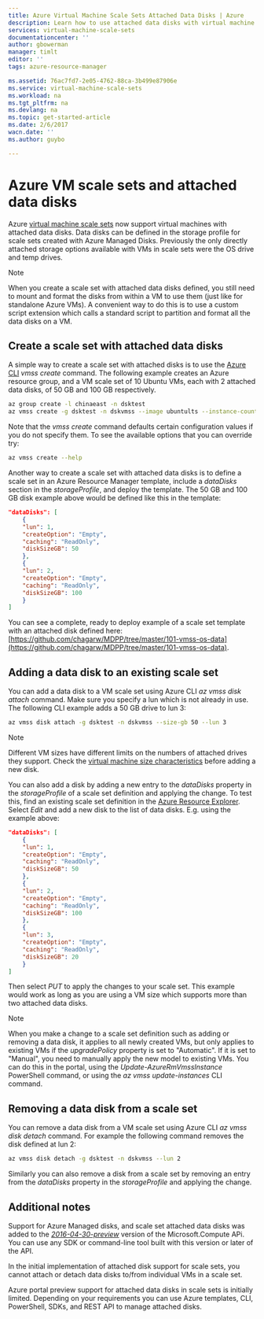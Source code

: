 ```yaml
---
title: Azure Virtual Machine Scale Sets Attached Data Disks | Azure
description: Learn how to use attached data disks with virtual machine scale sets
services: virtual-machine-scale-sets
documentationcenter: ''
author: gbowerman
manager: timlt
editor: ''
tags: azure-resource-manager

ms.assetid: 76ac7fd7-2e05-4762-88ca-3b499e87906e
ms.service: virtual-machine-scale-sets
ms.workload: na
ms.tgt_pltfrm: na
ms.devlang: na
ms.topic: get-started-article
ms.date: 2/6/2017
wacn.date: ''
ms.author: guybo

---
```

# Azure VM scale sets and attached data disks
Azure [virtual machine scale sets](/azure/virtual-machine-scale-sets/) now support virtual machines with attached data disks. Data disks can be defined in the storage profile for scale sets created with Azure Managed Disks. Previously the only directly attached storage options available with VMs in scale sets were the OS drive and temp drives.

> [!NOTE]
>  When you create a scale set with attached data disks defined, you still need to mount and format the disks from within a VM to use them (just like for standalone Azure VMs). A convenient way to do this is to use a custom script extension which calls a standard script to partition and format all the data disks on a VM.

## Create a scale set with attached data disks
A simple way to create a scale set with attached disks is to use the [Azure CLI](https://github.com/Azure/azure-cli) _vmss create_ command. The following example creates an Azure resource group, and a VM scale set of 10 Ubuntu VMs, each with 2 attached data disks, of 50 GB and 100 GB respectively.

```bash
az group create -l chinaeast -n dsktest
az vmss create -g dsktest -n dskvmss --image ubuntults --instance-count 10 --data-disk-sizes-gb 50 100
```

Note that the _vmss create_ command defaults certain configuration values if you do not specify them. To see the available options that you can override try:

```bash
az vmss create --help
```

Another way to create a scale set with attached data disks is to define a scale set in an Azure Resource Manager template, include a _dataDisks_ section in the _storageProfile_, and deploy the template. The 50 GB and 100 GB disk example above would be defined like this in the template:

```json
"dataDisks": [
    {
    "lun": 1,
    "createOption": "Empty",
    "caching": "ReadOnly",
    "diskSizeGB": 50
    },
    {
    "lun": 2,
    "createOption": "Empty",
    "caching": "ReadOnly",
    "diskSizeGB": 100
    }
]
```

You can see a complete, ready to deploy example of a scale set template with an attached disk defined here: [https://github.com/chagarw/MDPP/tree/master/101-vmss-os-data](https://github.com/chagarw/MDPP/tree/master/101-vmss-os-data).

## Adding a data disk to an existing scale set
You can add a data disk to a VM scale set using Azure CLI _az vmss disk attach_ command. Make sure you specify a lun which is not already in use. The following CLI example adds a 50 GB drive to lun 3:

```bash
az vmss disk attach -g dsktest -n dskvmss --size-gb 50 --lun 3
```

> [!NOTE]
> Different VM sizes have different limits on the numbers of attached drives they support. Check the [virtual machine size characteristics](../virtual-machines/virtual-machines-windows-sizes.md) before adding a new disk.

You can also add a disk by adding a new entry to the _dataDisks_ property in the _storageProfile_ of a scale set definition and applying the change. To test this, find an existing scale set definition in the [Azure Resource Explorer](https://resources.azure.com/). Select _Edit_ and add a new disk to the list of data disks. E.g. using the example above:

```json
"dataDisks": [
    {
    "lun": 1,
    "createOption": "Empty",
    "caching": "ReadOnly",
    "diskSizeGB": 50
    },
    {
    "lun": 2,
    "createOption": "Empty",
    "caching": "ReadOnly",
    "diskSizeGB": 100
    },
    {
    "lun": 3,
    "createOption": "Empty",
    "caching": "ReadOnly",
    "diskSizeGB": 20
    }          
]
```

Then select _PUT_ to apply the changes to your scale set. This example would work as long as you are using a VM size which supports more than two attached data disks.

> [!NOTE]
> When you make a change to a scale set definition such as adding or removing a data disk, it applies to all newly created VMs, but only applies to existing VMs if the _upgradePolicy_ property is set to "Automatic". If it is set to "Manual", you need to manually apply the new model to existing VMs. You can do this in the portal, using the _Update-AzureRmVmssInstance_ PowerShell command, or using the _az vmss update-instances_ CLI command.

## Removing a data disk from a scale set
You can remove a data disk from a VM scale set using Azure CLI _az vmss disk detach_ command. For example the following command removes the disk defined at lun 2:

```bash
az vmss disk detach -g dsktest -n dskvmss --lun 2
```

Similarly you can also remove a disk from a scale set by removing an entry from the _dataDisks_ property in the _storageProfile_ and applying the change. 

## Additional notes
Support for Azure Managed disks, and scale set attached data disks was added to the [_2016-04-30-preview_](https://github.com/Azure/azure-rest-api-specs/blob/master/arm-compute/2016-04-30-preview/swagger/compute.json) version of the Microsoft.Compute APi. You can use any SDK or command-line tool built with this version or later of the API.

In the initial implementation of attached disk support for scale sets, you cannot attach or detach data disks to/from individual VMs in a scale set.

Azure portal preview support for attached data disks in scale sets is initially limited. Depending on your requirements you can use Azure templates, CLI, PowerShell, SDKs, and REST API to manage attached disks.